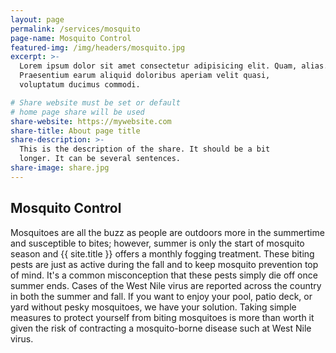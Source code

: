 ```yaml
---
layout: page
permalink: /services/mosquito
page-name: Mosquito Control
featured-img: /img/headers/mosquito.jpg
excerpt: >-
  Lorem ipsum dolor sit amet consectetur adipisicing elit. Quam, alias.
  Praesentium earum aliquid doloribus aperiam velit quasi,
  voluptatum ducimus commodi.

# Share website must be set or default
# home page share will be used
share-website: https://mywebsite.com
share-title: About page title
share-description: >-
  This is the description of the share. It should be a bit
  longer. It can be several sentences.
share-image: share.jpg
---
```


## Mosquito Control

Mosquitoes are all the buzz as people are outdoors more in the summertime and susceptible to bites; however, summer is only the start of mosquito season and {{ site.title }} offers a monthly fogging treatment. These biting pests are just as active during the fall and to keep mosquito prevention top of mind. It's a common misconception that these pests simply die off once summer ends. Cases of the West Nile virus are reported across the country in both the summer and fall. If you want to enjoy your pool, patio deck, or yard without pesky mosquitoes, we have your solution. Taking simple measures to protect yourself from biting mosquitoes is more than worth it given the risk of contracting a mosquito-borne disease such at West Nile virus. 
